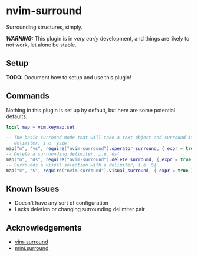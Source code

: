# nvim-surround

Surrounding structures, simply.

***WARNING:*** This plugin is in *very early* development, and things are likely
to not work, let alone be stable.

## Setup

**TODO:** Document how to setup and use this plugin!

## Commands

Nothing in this plugin is set up by default, but here are some potential
defaults:

```lua
local map = vim.keymap.set

-- The basic surround mode that will take a text-object and surround it with a
-- delimiter, i.e. ysiw'
map("n", "ys", require("nvim-surround").operator_surround, { expr = true })
-- Delete a surrounding delimiter, i.e. ds(
map("n", "ds", require("nvim-surround").delete_surround, { expr = true })
-- Surrounds a visual selection with a delimiter, i.e. S{
map("x", "S", require("nvim-surround").visual_surround, { expr = true })
```

## Known Issues

* Doesn't have any sort of configuration
* Lacks deletion or changing surrounding delimiter pair

## Acknowledgements

* [vim-surround](https://github.com/tpope/vim-surround)
* [mini.surround](https://github.com/echasnovski/mini.nvim#minisurround)

